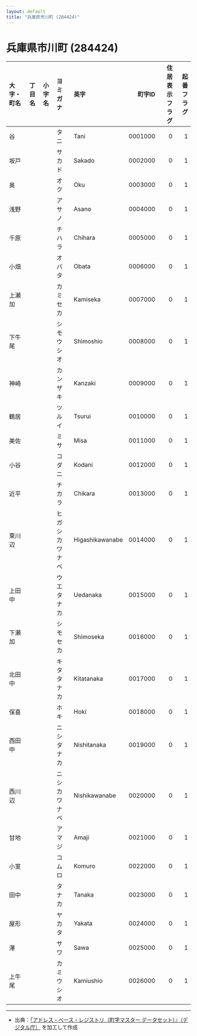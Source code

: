 ```yaml
---
layout: default
title: "兵庫県市川町 (284424)"
---
```


# 兵庫県市川町 (284424)

| 大字・町名 | 丁目名 | 小字名 | ヨミガナ | 英字 | 町字ID | 住居表示フラグ | 起番フラグ |
|:--------|:------|:------|:-----------------|:---------------------|--------:|----------:|--------:|
| 谷 |  |  | タニ | Tani | 0001000 | 0 | 1 |
| 坂戸 |  |  | サカド | Sakado | 0002000 | 0 | 1 |
| 奥 |  |  | オク | Oku | 0003000 | 0 | 1 |
| 浅野 |  |  | アサノ | Asano | 0004000 | 0 | 1 |
| 千原 |  |  | チハラ | Chihara | 0005000 | 0 | 1 |
| 小畑 |  |  | オバタ | Obata | 0006000 | 0 | 1 |
| 上瀬加 |  |  | カミセカ | Kamiseka | 0007000 | 0 | 1 |
| 下牛尾 |  |  | シモウシオ | Shimoshio | 0008000 | 0 | 1 |
| 神崎 |  |  | カンザキ | Kanzaki | 0009000 | 0 | 1 |
| 鶴居 |  |  | ツルイ | Tsurui | 0010000 | 0 | 1 |
| 美佐 |  |  | ミサ | Misa | 0011000 | 0 | 1 |
| 小谷 |  |  | コダニ | Kodani | 0012000 | 0 | 1 |
| 近平 |  |  | チカラ | Chikara | 0013000 | 0 | 1 |
| 東川辺 |  |  | ヒガシカワナベ | Higashikawanabe | 0014000 | 0 | 1 |
| 上田中 |  |  | ウエタナカ | Uedanaka | 0015000 | 0 | 1 |
| 下瀬加 |  |  | シモセカ | Shimoseka | 0016000 | 0 | 1 |
| 北田中 |  |  | キタタナカ | Kitatanaka | 0017000 | 0 | 1 |
| 保喜 |  |  | ホキ | Hoki | 0018000 | 0 | 1 |
| 西田中 |  |  | ニシタナカ | Nishitanaka | 0019000 | 0 | 1 |
| 西川辺 |  |  | ニシカワナベ | Nishikawanabe | 0020000 | 0 | 1 |
| 甘地 |  |  | アマジ | Amaji | 0021000 | 0 | 1 |
| 小室 |  |  | コムロ | Komuro | 0022000 | 0 | 1 |
| 田中 |  |  | タナカ | Tanaka | 0023000 | 0 | 1 |
| 屋形 |  |  | ヤカタ | Yakata | 0024000 | 0 | 1 |
| 澤 |  |  | サワ | Sawa | 0025000 | 0 | 1 |
| 上牛尾 |  |  | カミウシオ | Kamiushio | 0026000 | 0 | 1 |

---

- 出典：[「アドレス・ベース・レジストリ（町字マスター データセット）』（デジタル庁）](https://www.digital.go.jp/policies/base_registry_address/) を加工して作成